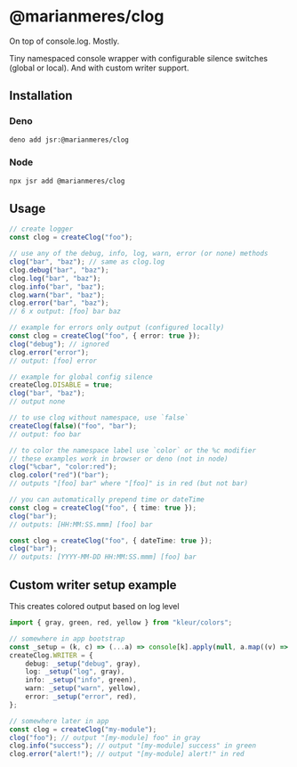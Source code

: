 # @marianmeres/clog

On top of console.log. Mostly.

Tiny namespaced console wrapper with configurable silence switches (global or local).
And with custom writer support.

## Installation

### Deno

```bash
deno add jsr:@marianmeres/clog
```

### Node

```bash
npx jsr add @marianmeres/clog
```

## Usage

```typescript
// create logger
const clog = createClog("foo");

// use any of the debug, info, log, warn, error (or none) methods
clog("bar", "baz"); // same as clog.log
clog.debug("bar", "baz");
clog.log("bar", "baz");
clog.info("bar", "baz");
clog.warn("bar", "baz");
clog.error("bar", "baz");
// 6 x output: [foo] bar baz

// example for errors only output (configured locally)
const clog = createClog("foo", { error: true });
clog("debug"); // ignored
clog.error("error");
// output: [foo] error

// example for global config silence
createClog.DISABLE = true;
clog("bar", "baz");
// output none

// to use clog without namespace, use `false`
createClog(false)("foo", "bar");
// output: foo bar

// to color the namespace label use `color` or the %c modifier
// these examples work in browser or deno (not in node)
clog("%cbar", "color:red");
clog.color("red")("bar");
// outputs "[foo] bar" where "[foo]" is in red (but not bar)

// you can automatically prepend time or dateTime
const clog = createClog("foo", { time: true });
clog("bar");
// outputs: [HH:MM:SS.mmm] [foo] bar

const clog = createClog("foo", { dateTime: true });
clog("bar");
// outputs: [YYYY-MM-DD HH:MM:SS.mmm] [foo] bar
```

## Custom writer setup example

This creates colored output based on log level

```typescript
import { gray, green, red, yellow } from "kleur/colors";

// somewhere in app bootstrap
const _setup = (k, c) => (...a) => console[k].apply(null, a.map((v) => c(v)));
createClog.WRITER = {
	debug: _setup("debug", gray),
	log: _setup("log", gray),
	info: _setup("info", green),
	warn: _setup("warn", yellow),
	error: _setup("error", red),
};

// somewhere later in app
const clog = createClog("my-module");
clog("foo"); // output "[my-module] foo" in gray
clog.info("success"); // output "[my-module] success" in green
clog.error("alert!"); // output "[my-module] alert!" in red
```
